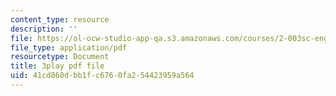 ```yaml
---
content_type: resource
description: ''
file: https://ol-ocw-studio-app-qa.s3.amazonaws.com/courses/2-003sc-engineering-dynamics-fall-2011/41cd860dbb1fc6760fa254423959a564_tm51lwadMOc.pdf
file_type: application/pdf
resourcetype: Document
title: 3play pdf file
uid: 41cd860d-bb1f-c676-0fa2-54423959a564
---
```

